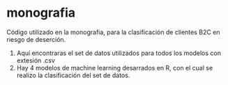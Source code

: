 # monografia
Código utilizado en la monografia, para la clasificación de clientes B2C en riesgo de deserción. 

1. Aquí encontraras el set de datos utilizados para todos los modelos con extesión .csv
2. Hay 4 modelos de machine learning desarrados en R, con el cual se realizo la clasificación del set de datos.

